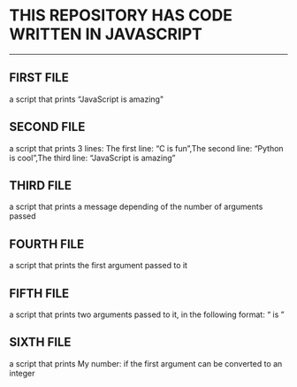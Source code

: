 # THIS REPOSITORY HAS CODE WRITTEN IN JAVASCRIPT
---
## FIRST FILE 
 a script that prints “JavaScript is amazing"

## SECOND FILE 
a script that prints 3 lines:
The first line: “C is fun”,The second line: “Python is cool”,The third line: “JavaScript is amazing”

## THIRD FILE
a script that prints a message depending of the number of arguments passed

## FOURTH FILE
a script that prints the first argument passed to it

## FIFTH FILE
a script that prints two arguments passed to it, in the following format: “ is ”

## SIXTH FILE
 a script that prints My number: <first argument converted in integer> if the first argument can be converted to an integer
